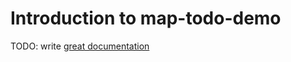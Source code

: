 # Introduction to map-todo-demo

TODO: write [great documentation](http://jacobian.org/writing/what-to-write/)
